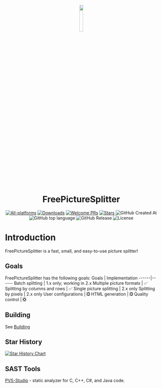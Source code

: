 <div align=center>
<img src="src/resources/fps.ico" width="15%" height="15%">
<h1>FreePictureSplitter</h1>

[![All-platforms](https://img.shields.io/github/actions/workflow/status/zxunge/FreePictureSplitter/build.yml?style=flat-square)](https://github.com/zxunge/FreePictureSplitter/actions/workflows/build.yml)
[![Downloads](https://img.shields.io/github/downloads/zxunge/FreePictureSplitter/total.svg?maxAge=2592001&style=flat-square)](https://github.com/zxunge/FreePictureSplitter/releases/)
[![Welcome PRs](https://img.shields.io/badge/PRs-welcome-brightgreen.svg?style=flat-square)](https://github.com/zxunge/FreePictureSplitter/pulls)
[![Stars](https://img.shields.io/github/stars/zxunge/FreePictureSplitter?style=flat-square)](https://github.com/zxunge/FreePictureSplitter/stargazers)
<img alt="GitHub Created At" src="https://img.shields.io/github/created-at/zxunge/FreePictureSplitter?style=flat-square" />
<img alt="GitHub top language" src="https://img.shields.io/github/languages/top/zxunge/FreePictureSplitter?style=flat-square" />
<img alt="GitHub Release" src="https://img.shields.io/github/v/release/zxunge/FreePictureSplitter?style=flat-square" />
<img alt="License" src="https://img.shields.io/github/license/zxunge/FreePictureSplitter?style=flat-square" />
</div>

# Introduction
FreePictureSplitter is a fast, small, and easy-to-use picture splitter!

## Goals 
FreePictureSplitter has the following goals:
Goals | Implementation
------|------
Batch splitting | 1.x only; working in 2.x
Multiple picture formats | ✅
Splitting by columns and rows | ✅
Single picture splitting | 2.x only
Splitting by pixels | 2.x only
User configurations | ❎
HTML generation | ❎
Quality control | ❎

## Building
See [Building](docs/build.md)

## Star History

[![Star History Chart](https://api.star-history.com/svg?repos=zxunge/FreePictureSplitter&type=Date)](https://star-history.com/#zxunge/FreePictureSplitter&Date)

## SAST Tools

[PVS-Studio](https://pvs-studio.com/en/pvs-studio/?utm_source=website&utm_medium=github&utm_campaign=open_source) - static analyzer for C, C++, C#, and Java code.